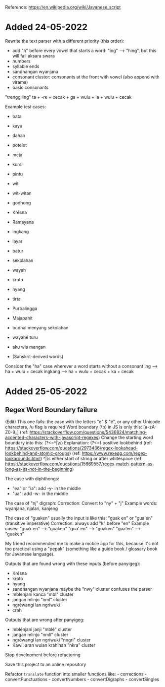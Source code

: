 Reference: https://en.wikipedia.org/wiki/Javanese_script

# Added 24-05-2022

Rewrite the text parser with a different priority (this order):
- add "h" before every vowel that starts a word: "ing" --> "hing", but this will fail aksara swara
- numbers
- syllable ends
- sandhangan wyanjana
- consonant cluster: consonants at the front with vowel (also append with virama)
- basic consonants

"trenggiling"
ta + -re + cecak + ga + wulu + la + wulu + cecak

Example test cases:
- bata
- kayu
- dahan
- potelot
- meja
- kursi
- pintu
- wit
- wit-witan
- godhong
- Krésna
- Ramayana
- ingkang
- layar
- batur
- sekolahan
- wayah
- kroto
- hyang
- tirta
- Purbalingga
- Majapahit
- budhal menyang sekolahan
- wayahé turu
- aku wis mangan

- (Sanskrit-derived words)

Consider the "ha" case wherever a word starts without a consonant
ing --> ha + wulu + cecak
ingkang --> ha + wulu + cecak + ka + cecak


# Added 25-05-2022

## Regex Word Boundary failure

(Edit) This one fails: the case with the letters "è" & "é", or any other Unicode characters, /u flag is required
Word boundary (\b) in JS is only this: [a-zA-Z0-9_] (ref: https://stackoverflow.com/questions/5436824/matching-accented-characters-with-javascript-regexes)
Change the starting word boundary into this: (?<=^|\s)
	Explanation:
	(?<=)   positive lookbehind
		(ref: https://stackoverflow.com/questions/2973436/regex-lookahead-lookbehind-and-atomic-groups)
		(ref: https://www.rexegg.com/regex-lookarounds.html)
	^|\s    either start of string or after whitespace
		(ref: https://stackoverflow.com/questions/15669557/regex-match-pattern-as-long-as-its-not-in-the-beginning)


The case with diphthongs:
- "ea" or "ia": add -y- in the middle
- "ua": add -w- in the middle

The case of "nj" digraph:
	Correction: Convert to "ny" + "j"
	Example words: wyanjana, njalari, kanjeng

The case of "guaken"
	usually the input is like this: "guak en" or "gua'en"
	(transitive imperative)
	Correction: always add "k" before "en"
	Example cases:
		"guak en" --> "guaken"
		"gua' en" --> "guaken"
		"gua'en" --> "guaken"


My friend recommended me to make a mobile app for this, because it's not too practical using a "pepak" (something like a guide book / glossary book for Javanese language).


Outputs that are found wrong with these inputs (before panyigeg):
- Krésna
- kroto
- hyang
- sandhangan wyanjana
	maybe the "nwy" cluster confuses the parser
- mblenjani kanca
		"mbl" cluster
- jangan mlinjo
		"nml" cluster
- ngréwangi lan ngriwuki
- crah


Outputs that are wrong after panyigeg:
- mblénjani janji
	"mblé" cluster
- jangan mlinjo
	"nmli" cluster
- ngréwangi lan ngriwuki
	"nngri" cluster
- Kawi: aran wulan krahinan
	"nkra" cluster


Stop development before refactoring

Save this project to an online repository

Refactor `translate` function into smaller functions like:
	- corrections
	- convertPunctuations
	- convertNumbers
	- convertDigraphs
	- convertSingles

